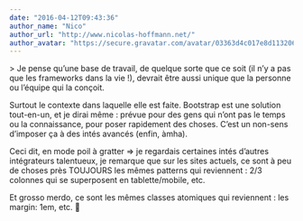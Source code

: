 ```yaml
---
date: "2016-04-12T09:43:36"
author_name: "Nico"
author_url: "http://www.nicolas-hoffmann.net/"
author_avatar: "https://secure.gravatar.com/avatar/03363d4c017e8d11320687f2efa722a0?s=48&d=mm&r=g"
---
```

\> Je pense qu’une base de travail, de quelque sorte que ce soit (il n’y a pas que les frameworks dans la vie !), devrait être aussi unique que la personne ou l’équipe qui la conçoit.

Surtout le contexte dans laquelle elle est faite. Bootstrap est une solution tout-en-un, et je dirai même : prévue pour des gens qui n’ont pas le temps ou la connaissance, pour poser rapidement des choses. C’est un non-sens d’imposer ça à des intés avancés (enfin, àmha).

Ceci dit, en mode poil à gratter => je regardais certaines intés d’autres intégrateurs talentueux, je remarque que sur les sites actuels, ce sont à peu de choses près TOUJOURS les mêmes patterns qui reviennent : 2/3 colonnes qui se superposent en tablette/mobile, etc.

Et grosso merdo, ce sont les mêmes classes atomiques qui reviennent : les margin: 1em, etc. 🙂